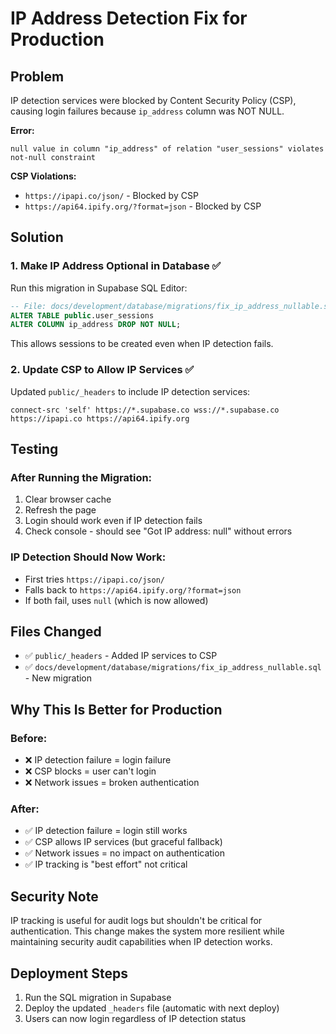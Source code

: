 # IP Address Detection Fix for Production

## Problem
IP detection services were blocked by Content Security Policy (CSP), causing login failures because `ip_address` column was NOT NULL.

**Error:**
```
null value in column "ip_address" of relation "user_sessions" violates not-null constraint
```

**CSP Violations:**
- `https://ipapi.co/json/` - Blocked by CSP
- `https://api64.ipify.org/?format=json` - Blocked by CSP

## Solution

### 1. Make IP Address Optional in Database ✅
Run this migration in Supabase SQL Editor:
```sql
-- File: docs/development/database/migrations/fix_ip_address_nullable.sql
ALTER TABLE public.user_sessions 
ALTER COLUMN ip_address DROP NOT NULL;
```

This allows sessions to be created even when IP detection fails.

### 2. Update CSP to Allow IP Services ✅
Updated `public/_headers` to include IP detection services:
```
connect-src 'self' https://*.supabase.co wss://*.supabase.co https://ipapi.co https://api64.ipify.org
```

## Testing

### After Running the Migration:
1. Clear browser cache
2. Refresh the page
3. Login should work even if IP detection fails
4. Check console - should see "Got IP address: null" without errors

### IP Detection Should Now Work:
- First tries `https://ipapi.co/json/`
- Falls back to `https://api64.ipify.org/?format=json`
- If both fail, uses `null` (which is now allowed)

## Files Changed
- ✅ `public/_headers` - Added IP services to CSP
- ✅ `docs/development/database/migrations/fix_ip_address_nullable.sql` - New migration

## Why This Is Better for Production

### Before:
- ❌ IP detection failure = login failure
- ❌ CSP blocks = user can't login
- ❌ Network issues = broken authentication

### After:
- ✅ IP detection failure = login still works
- ✅ CSP allows IP services (but graceful fallback)
- ✅ Network issues = no impact on authentication
- ✅ IP tracking is "best effort" not critical

## Security Note
IP tracking is useful for audit logs but shouldn't be critical for authentication. This change makes the system more resilient while maintaining security audit capabilities when IP detection works.

## Deployment Steps
1. Run the SQL migration in Supabase
2. Deploy the updated `_headers` file (automatic with next deploy)
3. Users can now login regardless of IP detection status
